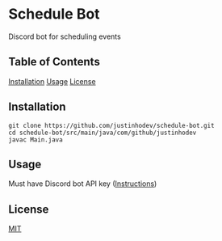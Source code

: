 # Schedule Bot

Discord bot for scheduling events

## Table of Contents
[Installation](#installation)
[Usage](#usage)
[License](#license)

## Installation

    git clone https://github.com/justinhodev/schedule-bot.git
    cd schedule-bot/src/main/java/com/github/justinhodev
    javac Main.java

## Usage

Must have Discord bot API key ([Instructions](https://github.com/reactiflux/discord-irc/wiki/Creating-a-discord-bot-&-getting-a-token))

## License

[MIT](https://github.com/justinhodev/schedule-bot/blob/master/LICENSE)
